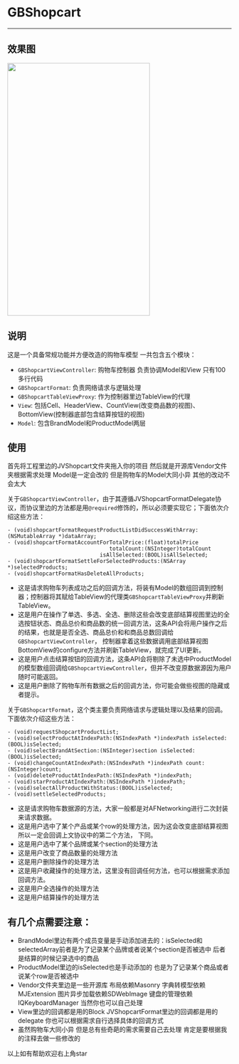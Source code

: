 # GBShopcart
___



## 效果图
<img src="https://github.com/gaoguanbao/GBShopcart/blob/master/GBShopcart/%E6%95%88%E6%9E%9C%E5%9B%BE.gif" width="320" height="568" alt=""/>

## 说明
这是一个具备常规功能并方便改造的购物车模型 一共包含五个模块：

* `GBShopcartViewController`: 购物车控制器 负责协调Model和View 只有100多行代码
* `GBShopcartFormat`: 负责网络请求与逻辑处理
* `GBShopcartTableViewProxy`: 作为控制器里边TableView的代理
* `View`: 包括Cell、HeaderView、CountView(改变商品数的视图)、BottomView(控制器底部包含结算按钮的视图)
* `Model`: 包含BrandModel和ProductModel两层

## 使用
首先将工程里边的JVShopcart文件夹拖入你的项目 然后就是开源库Vendor文件夹根据需求处理 Model是一定会改的 但是购物车的Model大同小异 其他的改动不会太大 

关于`GBShopcartViewController`，由于其遵循JVShopcartFormatDelegate协议，而协议里边的方法都是用`@required`修饰的，所以必须要实现它；下面依次介绍这些方法：
```objc
- (void)shopcartFormatRequestProductListDidSuccessWithArray:(NSMutableArray *)dataArray;
- (void)shopcartFormatAccountForTotalPrice:(float)totalPrice
                                totalCount:(NSInteger)totalCount
                             isAllSelected:(BOOL)isAllSelected;
- (void)shopcartFormatSettleForSelectedProducts:(NSArray *)selectedProducts;
- (void)shopcartFormatHasDeleteAllProducts;
```
* 这是请求购物车列表成功之后的回调方法，将装有Model的数组回调到控制器；控制器将其赋给TableView的代理类`GBShopcartTableViewProxy`并刷新TableView。
* 这是用户在操作了单选、多选、全选、删除这些会改变底部结算视图里边的全选按钮状态、商品总价和商品数的统一回调方法，这条API会将用户操作之后的结果，也就是是否全选、商品总价和和商品总数回调给`GBShopcartViewController`， 控制器拿着这些数据调用底部结算视图BottomView的configure方法并刷新TableView，就完成了UI更新。
* 这是用户点击结算按钮的回调方法，这条API会将剔除了未选中ProductModel的模型数组回调给`GBShopcartViewController`，但并不改变原数据源因为用户随时可能返回。
* 这是用户删除了购物车所有数据之后的回调方法，你可能会做些视图的隐藏或者提示。

关于`GBShopcartFormat`，这个类主要负责网络请求与逻辑处理以及结果的回调。下面依次介绍这些方法：
```objc
- (void)requestShopcartProductList;
- (void)selectProductAtIndexPath:(NSIndexPath *)indexPath isSelected:(BOOL)isSelected;
- (void)selectBrandAtSection:(NSInteger)section isSelected:(BOOL)isSelected;
- (void)changeCountAtIndexPath:(NSIndexPath *)indexPath count:(NSInteger)count;
- (void)deleteProductAtIndexPath:(NSIndexPath *)indexPath;
- (void)starProductAtIndexPath:(NSIndexPath *)indexPath;
- (void)selectAllProductWithStatus:(BOOL)isSelected;
- (void)settleSelectedProducts;
```
* 这是请求购物车数据源的方法，大家一般都是对AFNetworking进行二次封装来请求数据。
* 这是用户选中了某个产品或某个row的处理方法，因为这会改变底部结算视图所以一定会回调上文协议中的第二个方法， 下同。
* 这是用户选中了某个品牌或某个section的处理方法
* 这是用户改变了商品数量的处理方法
* 这是用户删除操作的处理方法
* 这是用户收藏操作的处理方法，这里没有回调任何方法，也可以根据需求添加回调方法。
* 这是用户全选操作的处理方法
* 这是用户结算操作的处理方法

## 有几个点需要注意：

* BrandModel里边有两个成员变量是手动添加进去的：isSelected和selectedArray前者是为了记录某个品牌或者说某个section是否被选中 后者是结算的时候记录选中的商品
* ProductModel里边的isSelected也是手动添加的 也是为了记录某个商品或者说某个row是否被选中
* Vendor文件夹里边是一些开源库 布局依赖Masonry 字典转模型依赖MJExtension 图片异步加载依赖SDWebImage 键盘的管理依赖IQKeyboardManager 当然你也可以自己处理
* View里边的回调都是用的Block JVShopcartFormat里边的回调都是用的delegate 你也可以根据需求自行选择具体的回调方式
* 虽然购物车大同小异 但是总有些奇葩的需求需要自己去处理 肯定是要根据我的注释去做一些修改的

以上如有帮助欢迎右上角star
